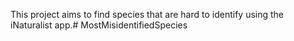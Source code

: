 
This project aims to find species that are hard to identify using the iNaturalist app.# MostMisidentifiedSpecies
